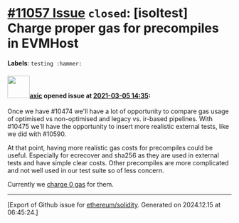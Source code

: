 # [\#11057 Issue](https://github.com/ethereum/solidity/issues/11057) `closed`: [isoltest] Charge proper gas for precompiles in EVMHost
**Labels**: `testing :hammer:`


#### <img src="https://avatars.githubusercontent.com/u/20340?v=4" width="50">[axic](https://github.com/axic) opened issue at [2021-03-05 14:35](https://github.com/ethereum/solidity/issues/11057):

Once we have #10474 we'll have a lot of opportunity to compare gas usage of optimised vs non-optimised and legacy vs. ir-based pipelines. With #10475 we'll have the opportunity to insert more realistic external tests, like we did with #10590.

At that point, having more realistic gas costs for precompiles could be useful. Especially for ecrecover and sha256 as they are used in external tests and have simple clear costs. Other precompiles are more complicated and not well used in our test suite so of less concern.

Currently we [charge 0 gas](https://github.com/ethereum/solidity/blob/develop/test/EVMHost.cpp#L352) for them.




-------------------------------------------------------------------------------



[Export of Github issue for [ethereum/solidity](https://github.com/ethereum/solidity). Generated on 2024.12.15 at 06:45:24.]
